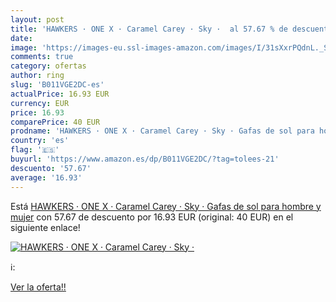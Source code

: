 ```yaml
---
layout: post
title: 'HAWKERS · ONE X · Caramel Carey · Sky ·  al 57.67 % de descuento'
date: 
image: 'https://images-eu.ssl-images-amazon.com/images/I/31sXxrPQdnL._SL200_.jpg'
comments: true
category: ofertas
author: ring
slug: 'B011VGE2DC-es'
actualPrice: 16.93 EUR
currency: EUR
price: 16.93
comparePrice: 40 EUR
prodname: 'HAWKERS · ONE X · Caramel Carey · Sky · Gafas de sol para hombre y mujer'
country: 'es'
flag: '🇪🇸'
buyurl: 'https://www.amazon.es/dp/B011VGE2DC/?tag=tolees-21'
descuento: '57.67'
average: '16.93'
---
```


Está [HAWKERS · ONE X · Caramel Carey · Sky · Gafas de sol para hombre y mujer](https://www.amazon.es/dp/B011VGE2DC/?tag=tolees-21) con 57.67 de descuento por 16.93 EUR (original: 40 EUR) en el siguiente enlace!

[![HAWKERS · ONE X · Caramel Carey · Sky · ](https://images-eu.ssl-images-amazon.com/images/I/31sXxrPQdnL._SL200_.jpg)](https://www.amazon.es/dp/B011VGE2DC/?tag=tolees-21)

ℹ️:


[Ver la oferta!!](https://www.amazon.es/dp/B011VGE2DC/?tag=tolees-21)

